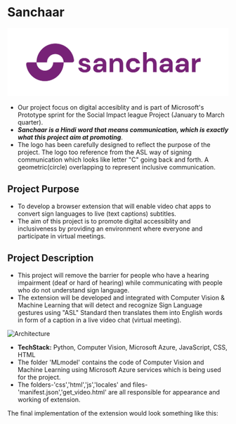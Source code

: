 
# Sanchaar
![Logo](https://github.com/vanshu25/Sanchaar/blob/main/1%20(1).jpg)

* Our project focus on digital accesiblity and is part of Microsoft's Prototype sprint for the Social Impact league Project (January to March quarter). 
* ***Sanchaar is a Hindi word that means communication, which is exactly what this project aim at promoting***. 
* The logo has been carefully designed to reflect the purpose of the project. The logo too reference from the ASL way of signing communication which looks like letter "C" going back and forth. A geometric(circle) overlapping to represent inclusive communication.

## Project Purpose 

* To develop a browser extension that will enable video chat apps to convert sign languages to live (text captions) subtitles.
* The aim of this project is to promote digital accessiblity and inclusiveness by providing an environment where everyone and participate in virtual meetings. 

## Project Description

* This project will remove the barrier for people who have a hearing impairment (deaf or hard of hearing) while communicating with people who do not understand sign language. 
* The extension will be developed and integrated with Computer Vision & Machine Learning that will detect and recognize Sign Language gestures using "ASL" Standard then translates them into English words in form of a caption in a live video chat (virtual meeting).


![Architecture](https://raw.githubusercontent.com/Mohamedyasserhelmy/Sign-Language-Translator-ASL/master/Assets/SimpleArch.png)


* __TechStack:__ Python, Computer Vision, Microsoft Azure, JavaScript, CSS, HTML
* The folder 'MLmodel' contains the code of Computer Vision and Machine Learning using Microsoft Azure services which is being used for the project.
* The folders-'css','html','js','locales' and files-'manifest.json','get_video.html' are all responsible for appearance and working of extension.

The final implementation of the extension would look something like this:







